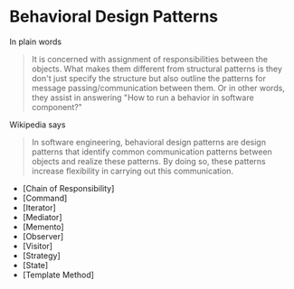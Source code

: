 Behavioral Design Patterns
==========================

In plain words
> It is concerned with assignment of responsibilities between the objects. What makes them different from structural patterns is they don't just specify the structure but also outline the patterns for message passing/communication between them. Or in other words, they assist in answering "How to run a behavior in software component?"

Wikipedia says
> In software engineering, behavioral design patterns are design patterns that identify common communication patterns between objects and realize these patterns. By doing so, these patterns increase flexibility in carrying out this communication.

* [Chain of Responsibility]
* [Command]
* [Iterator]
* [Mediator]
* [Memento]
* [Observer]
* [Visitor]
* [Strategy]
* [State]
* [Template Method]